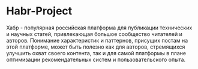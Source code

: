 # Habr-Project

Хабр - популярная российская платформа для публикации технических и научных статей, привлекающая большое сообщество читателей и авторов. Понимание характеристик и паттернов, присущих постам на этой платформе, может быть полезно как для авторов, стремящихся улучшить охват своего контента, так и для самой платформы в плане оптимизации рекомендательных систем и пользовательского опыта.

